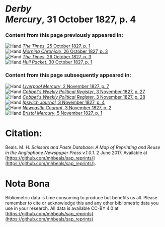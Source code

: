 # *Derby Mercury*, 31 October 1827, p. 4  
  
### Content from this page previously appeared in:  
![Hand](http://scissorsandpaste.net/wp-content/uploads/2017/06/smallhandpointer.png) [*The Times*, 25 October 1827, p. 1](https://mhbeals.github.io/sap_html/The-Times/The-Times-25-October-1827-p-1)  
![Hand](http://scissorsandpaste.net/wp-content/uploads/2017/06/smallhandpointer.png) [*Morning Chronicle*, 26 October 1827, p. 3](https://mhbeals.github.io/sap_html/Morning-Chronicle/Morning-Chronicle-26-October-1827-p-3)  
![Hand](http://scissorsandpaste.net/wp-content/uploads/2017/06/smallhandpointer.png) [*The Times*, 26 October 1827, p. 3](https://mhbeals.github.io/sap_html/The-Times/The-Times-26-October-1827-p-3)  
![Hand](http://scissorsandpaste.net/wp-content/uploads/2017/06/smallhandpointer.png) [*Hull Packet*, 30 October 1827, p. 1](https://mhbeals.github.io/sap_html/Hull-Packet/Hull-Packet-30-October-1827-p-1)  
  
### Content from this page subsequently appeared in:  
![Hand](http://scissorsandpaste.net/wp-content/uploads/2017/06/smallhandpointer.png) [*Liverpool Mercury*, 2 November 1827, p. 7](https://mhbeals.github.io/sap_html/Liverpool-Mercury/Liverpool-Mercury-2-November-1827-p-7)  
![Hand](http://scissorsandpaste.net/wp-content/uploads/2017/06/smallhandpointer.png) [*Cobbet's Weekly Political Register*, 3 November 1827, p. 27](https://mhbeals.github.io/sap_html/Cobbet's-Weekly-Political-Register/Cobbet's-Weekly-Political-Register-3-November-1827-p-27)  
![Hand](http://scissorsandpaste.net/wp-content/uploads/2017/06/smallhandpointer.png) [*Cobbet's Weekly Political Register*, 3 November 1827, p. 28](https://mhbeals.github.io/sap_html/Cobbet's-Weekly-Political-Register/Cobbet's-Weekly-Political-Register-3-November-1827-p-28)  
![Hand](http://scissorsandpaste.net/wp-content/uploads/2017/06/smallhandpointer.png) [*Ipswich Journal*, 3 November 1827, p. 4](https://mhbeals.github.io/sap_html/Ipswich-Journal/Ipswich-Journal-3-November-1827-p-4)  
![Hand](http://scissorsandpaste.net/wp-content/uploads/2017/06/smallhandpointer.png) [*Newcastle Courant*, 3 November 1827, p. 2](https://mhbeals.github.io/sap_html/Newcastle-Courant/Newcastle-Courant-3-November-1827-p-2)  
![Hand](http://scissorsandpaste.net/wp-content/uploads/2017/06/smallhandpointer.png) [*Bristol Mercury*, 5 November 1827, p. 1](https://mhbeals.github.io/sap_html/Bristol-Mercury/Bristol-Mercury-5-November-1827-p-1)  


# Citation: 

Beals. M. H. *Scissors and Paste Database: A Map of Reprinting and Reuse in the Anglophone Newspaper Press v.1.0.1.* 2 June 2017. Available at [https://github.com/mhbeals/sap_reprints/](https://github.com/mhbeals/sap_reprints/). 

# Nota Bona

Bibliometric data is time consuming to produce but benefits us all. Please remember to cite or acknowledge this and any other bibliometric data you use in your research. All data is available CC-BY 4.0 at [https://github.com/mhbeals/sap_reprints](https://github.com/mhbeals/sap_reprints)
